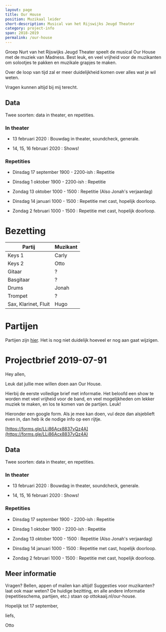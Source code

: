 ```yaml
---
layout: page
title: Our House
position: Muzikaal leider
short-description: Musical van het Rijswijks Jeugd Theater 
category: project-info
span: 2018-2019
permalink: /our-house
---
```


Groep Nurt van het Rijswijks Jeugd Theater speelt de musical Our House met de
muziek van Madness. Best leuk, en veel vrijheid voor de muzikanten om solootjes
te pakken en muzikale grapjes te maken.

Over de loop van tijd zal er meer duidelijkheid komen over alles wat je wil weten.

Vragen kunnen altijd bij mij terecht.

## Data

Twee soorten: data in theater, en repetities.

### In theater

- 13 februari 2020 
: Bouwdag in theater, soundcheck, generale.

- 14, 15, 16 februari 2020
: Shows!

### Repetities

- Dinsdag 17 september 1900 - 2200-ish
: Repetitie

- Dinsdag 1 oktober 1900 - 2200-ish
: Repetitie

- Zondag 13 oktober 1000 - 1500
: Repetitie (Also Jonah's verjaardag)

- Dinsdag 14 januari 1000 - 1500
: Repetitie met cast, hopelijk doorloop.

- Zondag 2 februari 1000 - 1500
: Repetitie met cast, hopelijk doorloop.



# Bezetting

| Partij | Muzikant |
| -----  | -------- |
| Keys 1 | Carly |
| Keys 2 | Otto |
| Gitaar | ? |
| Basgitaar | ? |
| Drums | Jonah |
| Trompet | ? |
| Sax, Klarinet, Fluit | Hugo |

# Partijen

Partijen zijn [hier](https://drive.google.com/open?id=1x9PrzawUDGj7HIoAUq8nGMOWs-VeLCxF). Het is nog niet duidelijk hoeveel er nog aan gaat
wijzigen.



# Projectbrief 2019-07-91

Hey allen,

Leuk dat jullie mee willen doen aan Our House.

Hierbij de eerste volledige brief met informatie. Het beloofd een show te
worden met veel vrijheid voor de band, en veel mogelijkheden om lekker muziek
te maken, en los te komen van de partijen. Leuk!

Hieronder een google form. Als je mee kan doen, vul deze dan alsjeblieft even
in, dan heb ik de nodige info op een rijtje.

[https://forms.gle/LLi86Acx8837vQz4A](https://forms.gle/LLi86Acx8837vQz4A)

## Data

Twee soorten: data in theater, en repetities.

### In theater

- 13 februari 2020 
: Bouwdag in theater, soundcheck, generale.

- 14, 15, 16 februari 2020
: Shows!

### Repetities

- Dinsdag 17 september 1900 - 2200-ish
: Repetitie

- Dinsdag 1 oktober 1900 - 2200-ish
: Repetitie

- Zondag 13 oktober 1000 - 1500
: Repetitie (Also Jonah's verjaardag)

- Dinsdag 14 januari 1000 - 1500
: Repetitie met cast, hopelijk doorloop.

- Zondag 2 februari 1000 - 1500
: Repetitie met cast, hopelijk doorloop.

## Meer informatie 

Vragen? Bellen, appen of mailen kan altijd! Suggesties voor muzikanten? laat
ook maar weten? De huidige bezitting, en alle andere informatie
(repetitieschema, partijen, etc.) staan op ottokaaij.nl/our-house. 

Hopelijk tot 17 september,

liefs,

Otto



